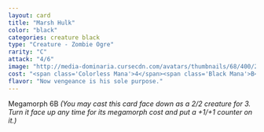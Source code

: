```yaml
---
layout: card
title: "Marsh Hulk"
color: "black"
categories: creature black
type: "Creature - Zombie Ogre"
rarity: "C"
attack: "4/6"
image: "http://media-dominaria.cursecdn.com/avatars/thumbnails/68/400/200/283/635618475239763907.png"
cost: "<span class='Colorless Mana'>4</span><span class='Black Mana'>B</span><span class='Black Mana'>B</span>"
flavor: "Now vengeance is his sole purpose."
---
```


Megamorph <span class="Colorless Mana">6</span><span class="Black Mana">B</span> <em>(You may cast this card face down as a 2/2 creature for 3. Turn it face up any time for its megamorph cost and put a +1/+1 counter on it.)</em>
